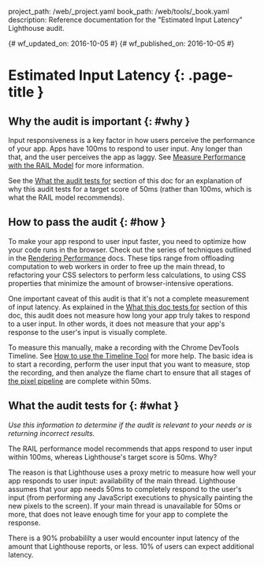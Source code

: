 project_path: /web/_project.yaml
book_path: /web/tools/_book.yaml
description: Reference documentation for the "Estimated Input Latency" Lighthouse audit.

{# wf_updated_on: 2016-10-05 #}
{# wf_published_on: 2016-10-05 #}

# Estimated Input Latency  {: .page-title }

## Why the audit is important {: #why }

Input responsiveness is a key factor in how users perceive the performance
of your app. Apps have 100ms to respond to user input. Any longer than that,
and the user perceives the app as laggy. See [Measure Performance with the RAIL
Model](/web/fundamentals/performance/rail) for more information.

See the [What the audit tests for](#what) section of this doc for an
explanation of why this audit tests for a target score of 50ms (rather than
100ms, which is what the RAIL model recommends).

## How to pass the audit {: #how }

To make your app respond to user input faster, you need to optimize how
your code runs in the browser. Check out the series of techniques outlined
in the [Rendering Performance](/web/fundamentals/performance/rendering/)
docs. These tips range from offloading computation to web workers in order
to free up the main thread, to refactoring your CSS selectors to perform
less calculations, to using CSS properties that minimize the amount of
browser-intensive operations.

One important caveat of this audit is that it's not a complete measurement of
input latency. As explained in the [What this doc tests for](#what) section
of this doc, this audit does not measure how long your app truly takes
to respond to a user input. In other words, it does not measure that your app's
response to the user's input is visually complete.

To measure this manually, make a recording with the
Chrome DevTools Timeline. See [How to use the Timeline
Tool](/web/tools/chrome-devtools/evaluate-performance/timeline-tool) for more
help. The basic idea is to start a recording, perform the user input that
you want to measure, stop the recording, and then analyze the flame chart
to ensure that all stages of [the pixel
pipeline](/web/fundamentals/performance/rendering/#the_pixel_pipeline) are
complete within 50ms.

## What the audit tests for {: #what }

*Use this information to determine if the audit is relevant to your needs
or is returning incorrect results.*

The RAIL performance model recommends that apps respond to user input within
100ms, whereas Lighthouse's target score is 50ms. Why? 

The reason is that Lighthouse uses a proxy metric to measure how well your
app responds to user input: availability of the main thread. Lighthouse
assumes that your app needs 50ms to completely respond to the user's input
(from performing any JavaScript executions to physically painting the new
pixels to the screen). If your main thread is unavailable for 50ms or more,
that does not leave enough time for your app to complete the response.

There is a 90% probabililty a user would encounter input latency of the
amount that Lighthouse reports, or less. 10% of users can expect additional
latency.
